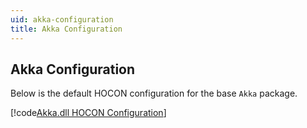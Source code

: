 ```yaml
---
uid: akka-configuration
title: Akka Configuration
---
```


## Akka Configuration

Below is the default HOCON configuration for the base `Akka` package.

[!code[Akka.dll HOCON Configuration](../../../src/core/Akka/Configuration/Pigeon.conf)]